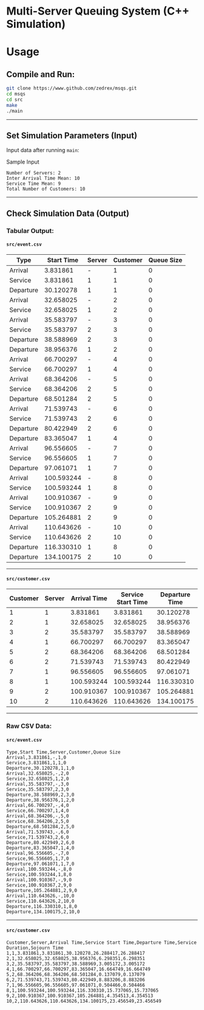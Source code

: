 # Multi-Server Queuing System (C++ Simulation)


# Usage
## Compile and Run:
```bash
git clone https://www.github.com/zedrex/msqs.git
cd msqs
cd src
make
./main
```
<hr>


## Set Simulation Parameters (Input)
Input data after running `main`:

Sample Input
```text
Number of Servers: 2
Inter Arrival Time Mean: 10  
Service Time Mean: 9
Total Number of Customers: 10
```

<hr>

## Check Simulation Data (Output)
### Tabular Output:
#### `src/event.csv`
| Type      | Start Time | Server | Customer | Queue Size |
| --------- | ---------- | ------ | -------- | ---------- |
| Arrival   | 3.831861   | -      | 1        | 0          |
| Service   | 3.831861   | 1      | 1        | 0          |
| Departure | 30.120278  | 1      | 1        | 0          |
| Arrival   | 32.658025  | -      | 2        | 0          |
| Service   | 32.658025  | 1      | 2        | 0          |
| Arrival   | 35.583797  | -      | 3        | 0          |
| Service   | 35.583797  | 2      | 3        | 0          |
| Departure | 38.588969  | 2      | 3        | 0          |
| Departure | 38.956376  | 1      | 2        | 0          |
| Arrival   | 66.700297  | -      | 4        | 0          |
| Service   | 66.700297  | 1      | 4        | 0          |
| Arrival   | 68.364206  | -      | 5        | 0          |
| Service   | 68.364206  | 2      | 5        | 0          |
| Departure | 68.501284  | 2      | 5        | 0          |
| Arrival   | 71.539743  | -      | 6        | 0          |
| Service   | 71.539743  | 2      | 6        | 0          |
| Departure | 80.422949  | 2      | 6        | 0          |
| Departure | 83.365047  | 1      | 4        | 0          |
| Arrival   | 96.556605  | -      | 7        | 0          |
| Service   | 96.556605  | 1      | 7        | 0          |
| Departure | 97.061071  | 1      | 7        | 0          |
| Arrival   | 100.593244 | -      | 8        | 0          |
| Service   | 100.593244 | 1      | 8        | 0          |
| Arrival   | 100.910367 | -      | 9        | 0          |
| Service   | 100.910367 | 2      | 9        | 0          |
| Departure | 105.264881 | 2      | 9        | 0          |
| Arrival   | 110.643626 | -      | 10       | 0          |
| Service   | 110.643626 | 2      | 10       | 0          |
| Departure | 116.330310 | 1      | 8        | 0          |
| Departure | 134.100175 | 2      | 10       | 0          |


<hr>

#### `src/customer.csv`
| Customer | Server | Arrival Time | Service Start Time | Departure Time | Service Duration | Sojourn Time |
| -------- | ------ | ------------ | ------------------ | -------------- | ---------------- | ------------ |
| 1        | 1      | 3.831861     | 3.831861           | 30.120278      | 26.288417        | 26.288417    |
| 2        | 1      | 32.658025    | 32.658025          | 38.956376      | 6.298351         | 6.298351     |
| 3        | 2      | 35.583797    | 35.583797          | 38.588969      | 3.005172         | 3.005172     |
| 4        | 1      | 66.700297    | 66.700297          | 83.365047      | 16.664749        | 16.664749    |
| 5        | 2      | 68.364206    | 68.364206          | 68.501284      | 0.137079         | 0.137079     |
| 6        | 2      | 71.539743    | 71.539743          | 80.422949      | 8.883206         | 8.883206     |
| 7        | 1      | 96.556605    | 96.556605          | 97.061071      | 0.504466         | 0.504466     |
| 8        | 1      | 100.593244   | 100.593244         | 116.330310     | 15.737065        | 15.737065    |
| 9        | 2      | 100.910367   | 100.910367         | 105.264881     | 4.354513         | 4.354513     |
| 10       | 2      | 110.643626   | 110.643626         | 134.100175     | 23.456549        | 23.456549    |



<hr> 

### Raw CSV Data:

#### `src/event.csv`

```csv
Type,Start Time,Server,Customer,Queue Size
Arrival,3.831861,-,1,0
Service,3.831861,1,1,0
Departure,30.120278,1,1,0
Arrival,32.658025,-,2,0
Service,32.658025,1,2,0
Arrival,35.583797,-,3,0
Service,35.583797,2,3,0
Departure,38.588969,2,3,0
Departure,38.956376,1,2,0
Arrival,66.700297,-,4,0
Service,66.700297,1,4,0
Arrival,68.364206,-,5,0
Service,68.364206,2,5,0
Departure,68.501284,2,5,0
Arrival,71.539743,-,6,0
Service,71.539743,2,6,0
Departure,80.422949,2,6,0
Departure,83.365047,1,4,0
Arrival,96.556605,-,7,0
Service,96.556605,1,7,0
Departure,97.061071,1,7,0
Arrival,100.593244,-,8,0
Service,100.593244,1,8,0
Arrival,100.910367,-,9,0
Service,100.910367,2,9,0
Departure,105.264881,2,9,0
Arrival,110.643626,-,10,0
Service,110.643626,2,10,0
Departure,116.330310,1,8,0
Departure,134.100175,2,10,0
```

<hr>

#### `src/customer.csv`

```csv
Customer,Server,Arrival Time,Service Start Time,Departure Time,Service Duration,Sojourn Time
1,1,3.831861,3.831861,30.120278,26.288417,26.288417
2,1,32.658025,32.658025,38.956376,6.298351,6.298351
3,2,35.583797,35.583797,38.588969,3.005172,3.005172
4,1,66.700297,66.700297,83.365047,16.664749,16.664749
5,2,68.364206,68.364206,68.501284,0.137079,0.137079
6,2,71.539743,71.539743,80.422949,8.883206,8.883206
7,1,96.556605,96.556605,97.061071,0.504466,0.504466
8,1,100.593244,100.593244,116.330310,15.737065,15.737065
9,2,100.910367,100.910367,105.264881,4.354513,4.354513
10,2,110.643626,110.643626,134.100175,23.456549,23.456549
```

